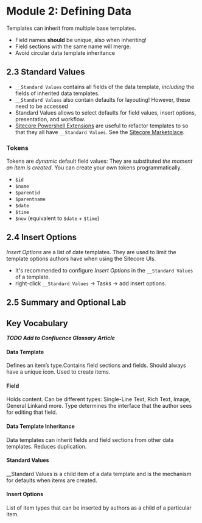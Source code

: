 # Module 2: Defining Data

Templates can inherit from multiple base templates.
* Field names **should** be unique, also when inheriting!
* Field sections with the same name will merge.
* Avoid circular data template inheritance

## 2.3 Standard Values

* `__Standard Values` contains all fields of the data template, *including* the fields of inherited data templates.
* `__Standard Values` also contain defaults for layouting! However, these need to be accessed
* Standard Values allows to select defaults for field values, insert options, presentation, and workflow.
* [Sitecore Powershell Extensions][1] are useful to refactor templates to so that they all have `__Standard Values`.
  See the [Sitecore Marketplace][2].

### Tokens

Tokens are *dynamic* default field values: They are substituted *the moment an item is created*. You can create your
own tokens programmatically.

* `$id`
* `$name`
* `$parentid`
* `$parentname`
* `$date`
* `$time`
* `$now` (equivalent to `$date` + `$time`)

## 2.4 Insert Options

*Insert Options* are a list of date templates. They are used to limit the template options authors have when using the
Sitecore UIs.

* It's recommended to configure *Insert Options* in the `__Standard Values` of a template.
* right-click `__Standard Values` → Tasks → add insert options.

## 2.5 Summary and Optional Lab

## Key Vocabulary

***TODO Add to Confluence Glossary Article***

#### Data Template
Defines an item’s type.Contains field sections and fields. Should always have a unique icon. Used to create items.
#### Field
Holds content. Can be different types: Single-Line Text, Rich Text, Image, General Linkand more. Type determines the interface that the author sees for editing that field.
#### Data Template Inheritance
Data templates can inherit fields and field sections from other data templates. Reduces duplication.
#### Standard Values
__Standard Values is a child item of a data template and is the mechanism for defaults when items are created.
#### Insert Options
List of item types that can be inserted by authors as a child of a particular item.

[1]: https://marketplace.sitecore.net/Modules/S/Sitecore_PowerShell_console.aspx
[2]: https://marketplace.sitecore.net

